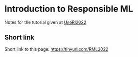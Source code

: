 # Introduction to Responsible ML

Notes for the tutorial given at [UseR!2022](https://user2022.r-project.org/). 

## Short link

Short link to this page: https://tinyurl.com/RML2022
